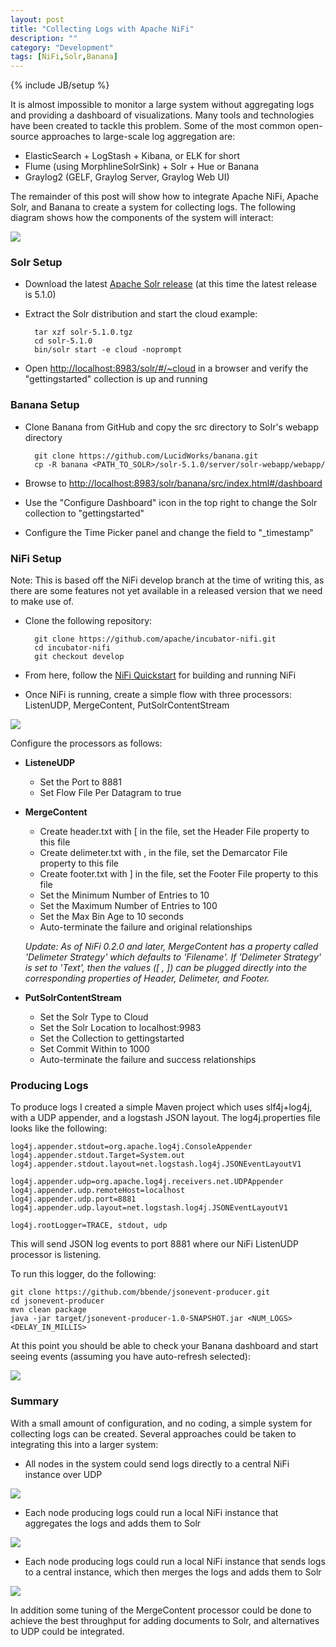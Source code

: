 ```yaml
---
layout: post
title: "Collecting Logs with Apache NiFi"
description: ""
category: "Development"
tags: [NiFi,Solr,Banana]
---
```

{% include JB/setup %}

It is almost impossible to monitor a large system without aggregating logs and providing a dashboard of visualizations.
Many tools and technologies have been created to tackle this problem. Some of the
most common open-source approaches to large-scale log aggregation are:

* ElasticSearch + LogStash + Kibana, or ELK for short
* Flume (using MorphlineSolrSink) + Solr + Hue or Banana
* Graylog2 (GELF, Graylog Server, Graylog Web UI)

The remainder of this post will show how to integrate Apache NiFi, Apache Solr, and Banana to create a system for
collecting logs. The following diagram shows how the components of the system will interact:

<img src="{{ BASE_PATH }}/assets/images/log-aggregation/01-log-aggregation-architecture.png" class="img-responsive">

### Solr Setup

* Download the latest [Apache Solr release](http://lucene.apache.org/solr/downloads.html) (at this time the latest
release is 5.1.0)

* Extract the Solr distribution and start the cloud example:

        tar xzf solr-5.1.0.tgz
        cd solr-5.1.0
        bin/solr start -e cloud -noprompt

* Open [http://localhost:8983/solr/#/~cloud](http://localhost:8983/solr/#/~cloud) in a browser and verify
the "gettingstarted" collection is up and running

### Banana Setup

* Clone Banana from GitHub and copy the src directory to Solr's webapp directory

        git clone https://github.com/LucidWorks/banana.git
        cp -R banana <PATH_TO_SOLR>/solr-5.1.0/server/solr-webapp/webapp/

* Browse to [http://localhost:8983/solr/banana/src/index.html#/dashboard](http://localhost:8983/solr/banana/src/index.html#/dashboard)

* Use the "Configure Dashboard" icon in the top right to change the Solr collection to "gettingstarted"

* Configure the Time Picker panel and change the field to "_timestamp"

### NiFi Setup

Note: This is based off the NiFi develop branch at the time of writing this, as there are some features not yet
available in a released version that we need to make use of.

* Clone the following repository:

        git clone https://github.com/apache/incubator-nifi.git
        cd incubator-nifi
        git checkout develop

* From here, follow the [NiFi Quickstart](https://nifi.incubator.apache.org/development/quickstart.html) for building and running NiFi

* Once NiFi is running, create a simple flow with three processors: ListenUDP, MergeContent, PutSolrContentStream

<img src="{{ BASE_PATH }}/assets/images/log-aggregation/02-udp-merge-solr.png" class="img-responsive">

Configure the processors as follows:

* **ListeneUDP**
  * Set the Port to 8881
  * Set Flow File Per Datagram to true

* **MergeContent**
  * Create header.txt with [ in the file, set the Header File property to this file
  * Create delimeter.txt with , in the file, set the Demarcator File property to this file
  * Create footer.txt with ] in the file, set the Footer File property to this file
  * Set the Minimum Number of Entries to 10
  * Set the Maximum Number of Entries to 100
  * Set the Max Bin Age to 10 seconds
  * Auto-terminate the failure and original relationships

    
  *Update: As of NiFi 0.2.0 and later, MergeContent has a property called 'Delimeter Strategy' which
  defaults to 'Filename'. If 'Delimeter Strategy' is set to 'Text', then the values ([ , ]) can be plugged
  directly into the corresponding properties of Header, Delimeter, and Footer.*  

* **PutSolrContentStream**
  * Set the Solr Type to Cloud
  * Set the Solr Location to localhost:9983
  * Set the Collection to gettingstarted
  * Set Commit Within to 1000
  * Auto-terminate the failure and success relationships

### Producing Logs

To produce logs I created a simple Maven project which uses slf4j+log4j, with a UDP appender, and a logstash JSON
layout. The log4j.properties file looks like the following:

    log4j.appender.stdout=org.apache.log4j.ConsoleAppender
    log4j.appender.stdout.Target=System.out
    log4j.appender.stdout.layout=net.logstash.log4j.JSONEventLayoutV1

    log4j.appender.udp=org.apache.log4j.receivers.net.UDPAppender
    log4j.appender.udp.remoteHost=localhost
    log4j.appender.udp.port=8881
    log4j.appender.udp.layout=net.logstash.log4j.JSONEventLayoutV1

    log4j.rootLogger=TRACE, stdout, udp

This will send JSON log events to port 8881 where our NiFi ListenUDP processor is listening.

To run this logger, do the following:

    git clone https://github.com/bbende/jsonevent-producer.git
    cd jsonevent-producer
    mvn clean package
    java -jar target/jsonevent-producer-1.0-SNAPSHOT.jar <NUM_LOGS> <DELAY_IN_MILLIS>

At this point you should be able to check your Banana dashboard and start seeing events (assuming you have
auto-refresh selected):

<img src="{{ BASE_PATH }}/assets/images/log-aggregation/03-banana-logs.png" class="img-responsive">

### Summary

With a small amount of configuration, and no coding, a simple system for collecting logs can be created. Several approaches
could be taken to integrating this into a larger system:

* All nodes in the system could send logs directly to a central NiFi instance over UDP

<img src="{{ BASE_PATH }}/assets/images/log-aggregation/04-Central-NiFi.png" class="img-responsive">

* Each node producing logs could run a local NiFi instance that aggregates the logs and adds them to Solr

<img src="{{ BASE_PATH }}/assets/images/log-aggregation/05-Local-NiFi.png" class="img-responsive">

* Each node producing logs could run a local NiFi instance that sends logs to a central instance, which then merges
the logs and adds them to Solr

<img src="{{ BASE_PATH }}/assets/images/log-aggregation/06-Local-Central-NiFi.png" class="img-responsive">

In addition some tuning of the MergeContent processor could be done to achieve the best throughput for adding
documents to Solr, and alternatives to UDP could be integrated.
